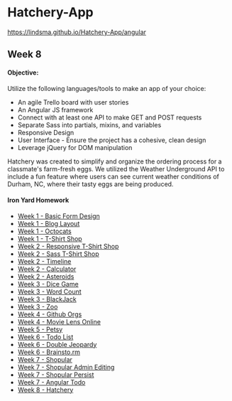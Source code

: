 # Hatchery-App

https://lindsma.github.io/Hatchery-App/angular

## Week 8

#### Objective:
Utilize the following languages/tools to make an app of your choice: 
* An agile Trello board with user stories
* An Angular JS framework
* Connect with at least one API to make GET and POST requests
* Separate Sass into partials, mixins, and variables
* Responsive Design
* User Interface - Ensure the project has a cohesive, clean design
* Leverage jQuery for DOM manipulation

Hatchery was created to simplify and organize the ordering process for a classmate's farm-fresh eggs. We utilized the Weather Underground API to include a fun feature where users can see current weather conditions of Durham, NC, where their tasty eggs are being produced. 

#### Iron Yard Homework
* [Week 1 - Basic Form Design](https://github.com/lindsma/basicFormDesign)
* [Week 1 - Blog Layout](https://github.com/lindsma/blogLayout)
* [Week 1 - Octocats](https://github.com/lindsma/Octocats)
* [Week 1 - T-Shirt Shop](https://github.com/lindsma/T-Shirt)
* [Week 2 - Responsive T-Shirt Shop](https://github.com/lindsma/T-Shirt-Responsive)
* [Week 2 - Sass T-Shirt Shop](https://github.com/lindsma/T-Shirt-SASS)
* [Week 2 - Timeline](https://github.com/lindsma/Timeline)
* [Week 2 - Calculator](https://github.com/lindsma/fee-calculator)
* [Week 2 - Asteroids](https://github.com/lindsma/asteroids)
* [Week 3 - Dice Game](https://github.com/lindsma/Dice)
* [Week 3 - Word Count](https://github.com/lindsma/Word-Counting)
* [Week 3 - BlackJack](https://github.com/lindsma/fee-blackjack)
* [Week 3 - Zoo](https://github.com/lindsma/Zoo)
* [Week 4 - Github Orgs](https://github.com/lindsma/Github_Orgs)
* [Week 4 - Movie Lens Online](https://github.com/lindsma/movielens)
* [Week 5 - Petsy](https://github.com/lindsma/week-long-website)
* [Week 6 - Todo List](https://github.com/lindsma/fee-todo)
* [Week 6 - Double Jeopardy](https://github.com/lindsma/jeopardy)
* [Week 6 - Brainsto.rm]()
* [Week 7 - Shopular](https://github.com/lindsma/Shopular)
* [Week 7 - Shopular Admin Editing](https://github.com/lindsma/Shopular-Remix)
* [Week 7 - Shopular Persist](https://github.com/lindsma/Shopular-Persistence)
* [Week 7 - Angular Todo](https://github.com/lindsma/TODOs-Angular)
* [Week 8 - Hatchery](https://github.com/lindsma/Hatchery-App)
